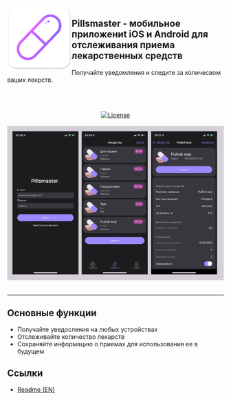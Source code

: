 <img src=".github/Pill_icon.png" width="150" alt="App icon" align="left"/> 

<div>
<h2>Pillsmaster - мобильное приложениt iOS и Android для отслеживания приема лекарственных средств</h2>
<p>Получайте уведомления и следите за количесвом ваших лекрств.</p>
<br/>

</div>
<div align="center">
<br/>
<br/>

<a href="./LICENSE.TXT">
    <img alt="License" src="https://img.shields.io/badge/License-MIT-purple.svg"> 
</a>
</img>
<br/>
<br/>
<img src=".github/Screenshot.PNG" width=800 alt="Screenshot"/>
</div>
<br/>
<hr>

## Основные функции

- Получайте уведосления на любых устройствах
- Отслеживайте количество лекарств
- Сохраняйте информацию о приемах для использования ее в будущем

## Ссылки
- <a href = "./README.md">Readme (EN)</a>